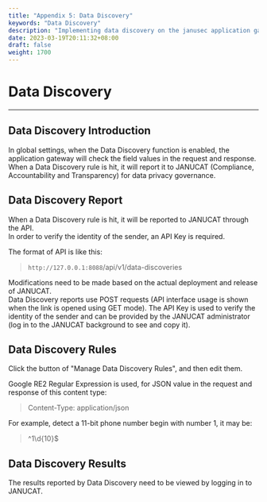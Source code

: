 ```yaml
---
title: "Appendix 5: Data Discovery"
keywords: "Data Discovery"
description: "Implementing data discovery on the janusec application gateway"
date: 2023-03-19T20:11:32+08:00
draft: false
weight: 1700
---
```


# Data Discovery    
----

## Data Discovery Introduction    

In global settings, when the Data Discovery function is enabled, the application gateway will check the field values in the request and response.   
When a Data Discovery rule is hit, it will report it to JANUCAT (Compliance, Accountability and Transparency) for data privacy governance.   

## Data Discovery Report   

When a Data Discovery rule is hit, it will be reported to JANUCAT through the API.   
In order to verify the identity of the sender, an API Key is required.

The format of API is like this:   

> `http://127.0.0.1:8088`/api/v1/data-discoveries  

Modifications need to be made based on the actual deployment and release of JANUCAT.  
Data Discovery reports use POST requests (API interface usage is shown when the link is opened using GET mode).
The API Key is used to verify the identity of the sender and can be provided by the JANUCAT administrator (log in to the JANUCAT background to see and copy it).

## Data Discovery Rules  

Click the button of "Manage Data Discovery Rules", and then edit them.   

Google RE2 Regular Expression is used, for JSON value in the request and response of this content type:     

> Content-Type: application/json  

For example, detect a 11-bit phone number begin with number 1, it may be:    

> ^1\d{10}$  


## Data Discovery Results  

The results reported by Data Discovery need to be viewed by logging in to JANUCAT.  


